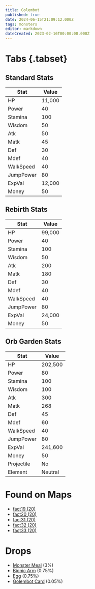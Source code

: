 ```yaml
---
title: Golembot
published: true
date: 2024-06-15T21:09:12.000Z
tags: monsters
editor: markdown
dateCreated: 2023-02-16T00:00:00.000Z
---
```


# Tabs {.tabset}

## Standard Stats

|Stat|Value|
|-|-|
|HP|11,000|
|Power|40|
|Stamina|100|
|Wisdom|50|
|Atk|50|
|Matk|45|
|Def|30|
|Mdef|40|
|WalkSpeed|40|
|JumpPower|80|
|ExpVal|12,000|
|Money|50|
## Rebirth Stats

|Stat|Value|
|-|-|
|HP|99,000|
|Power|40|
|Stamina|100|
|Wisdom|50|
|Atk|200|
|Matk|180|
|Def|30|
|Mdef|40|
|WalkSpeed|40|
|JumpPower|80|
|ExpVal|24,000|
|Money|50|
## Orb Garden Stats

|Stat|Value|
|-|-|
|HP|202,500|
|Power|80|
|Stamina|100|
|Wisdom|100|
|Atk|300|
|Matk|268|
|Def|45|
|Mdef|60|
|WalkSpeed|40|
|JumpPower|80|
|ExpVal|241,600|
|Money|50|
|Projectile|No|
|Element|Neutral|

# Found on Maps
 * [fact19 (20)](/maps/fact19)
 * [fact20 (20)](/maps/fact20)
 * [fact31 (20)](/maps/fact31)
 * [fact32 (20)](/maps/fact32)
 * [fact33 (20)](/maps/fact33)

# Drops
 * [Monster Meal](/items/monster-meal) (3%)
 * [Bionic Arm](/items/bionic-arm) (0.75%)
 * [Egg](/items/egg) (0.75%)
 * [Golembot Card](/items/golembot-card) (0.05%)
